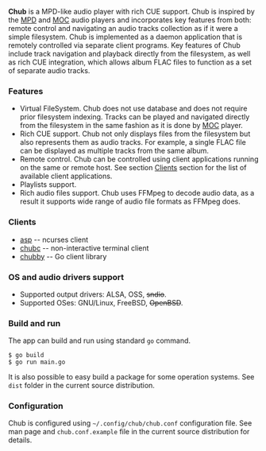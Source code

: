 **Chub** is a MPD-like audio player with rich CUE support.
Chub is inspired by the [MPD](https://www.musicpd.org) and
[MOC](http://moc.daper.net) audio players and incorporates key features from both: remote control and navigating an audio tracks collection as if it were a simple filesystem. Chub is implemented as a daemon application that is remotely controlled via separate client programs. Key features of Chub include track navigation and playback directly from the filesystem, as well as rich CUE integration, which allows album FLAC files to function as a set of separate audio tracks.

### Features
* Virtual FileSystem. Chub does not use database and does not require prior filesystem indexing. Tracks can be played and navigated directly from the filesystem in the same fashion as it is done by [MOC](http://moc.daper.net) player.
* Rich CUE support. Chub not only displays files from the filesystem but also represents them as audio tracks. For example, a single FLAC file can be displayed as multiple tracks from the same album.
* Remote control. Chub can be controlled using client applications running on the same or remote host. See section [Clients](#Clients) section for the list of available client applications.
* Playlists support.
* Rich audio files support. Chub uses FFMpeg to decode audio data, as a result it supports wide range of audio file formats as FFMpeg does.

### Clients
* [asp](https://github.com/vchimishuk/asp) -- ncurses client
* [chubc](https://github.com/vchimishuk/chubc) -- non-interactive terminal client
* [chubby](https://github.com/vchimishuk/chubby) -- Go client library

### OS and audio drivers support
* Supported output drivers: ALSA, OSS, ~~sndio~~.
* Supported OSes: GNU/Linux, FreeBSD, ~~OpenBSD~~.

### Build and run
The app can build and run using standard `go` command.
```
$ go build
$ go run main.go
```
It is also possible to easy build a package for some operation systems. See `dist` folder in the current source distribution.

### Configuration
Chub is configured using `~/.config/chub/chub.conf` configuration file. See man page and `chub.conf.example` file in the current source distribution for details.
